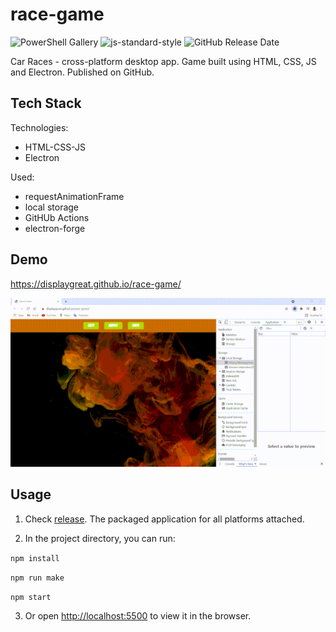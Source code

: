 # race-game

![PowerShell Gallery](https://img.shields.io/powershellgallery/p/DNS.1.1.1.1)   ![js-standard-style](https://img.shields.io/badge/build-passing-brightgreen.svg?style=flat)   ![GitHub Release Date](https://img.shields.io/github/release-date/displaygreat/race-game)

Car Races - cross-platform desktop app.
Game built using HTML, CSS, JS and Electron. 
Published on GitHub.

## Tech Stack

Technologies:
- HTML-CSS-JS
- Electron

Used: 
- requestAnimationFrame
- local storage
- GitHUb Actions
- electron-forge

## Demo

https://displaygreat.github.io/race-game/

[![Race Game](https://github.com/displaygreat/displaygreat/blob/main/race-game.gif)](https://youtu.be/fkEvvOOho-g)

## Usage

1. Check [release](https://github.com/displaygreat/race-game/releases/tag/v1.0.0). The packaged application for all platforms attached.


2. In the project directory, you can run:

`npm install`

`npm run make`

`npm start`


3. Or open [http://localhost:5500](http://localhost:5500) to view it in the browser.
